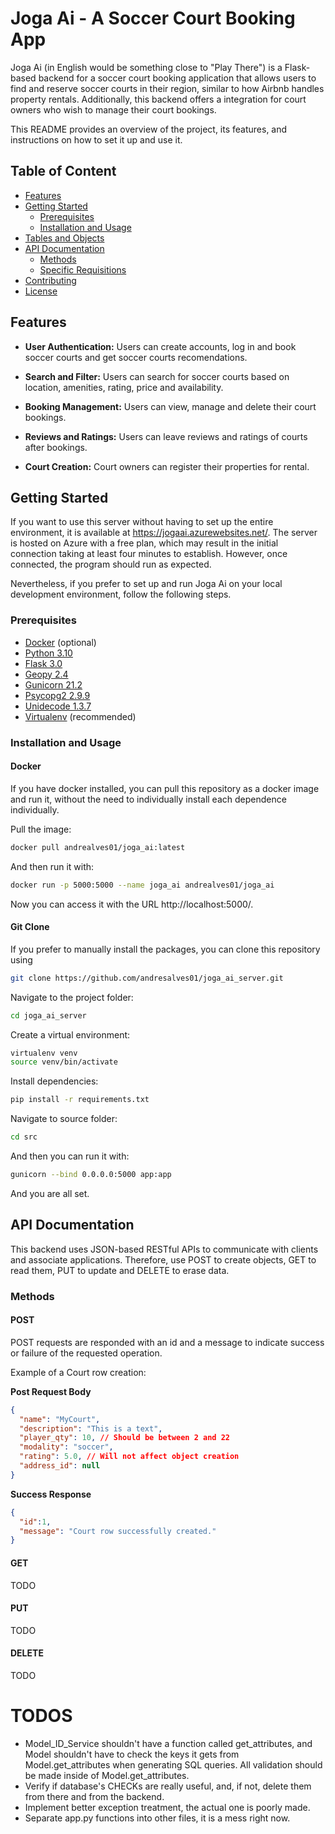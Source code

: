 # Joga Ai - A Soccer Court Booking App

Joga Ai (in English would be something close to "Play There") is a Flask-based backend for a soccer court booking application that allows users to find and reserve soccer courts in their region, similar to how Airbnb handles property rentals. Additionally, this backend offers a integration for court owners who wish to manage their court bookings.

This README provides an overview of the project, its features, and instructions on how to set it up and use it.

## Table of Content

- [Features](#features)
- [Getting Started](#getting-started)
  - [Prerequisites](#prerequisites)
  - [Installation and Usage](#installation-and-usage)
- [Tables and Objects](#tables-and-objects)
- [API Documentation](#api-documentation)
  - [Methods](#general-methods)
  - [Specific Requisitions](#specific-requisitions)
- [Contributing](#contributing)
- [License](#license)

## Features

- **User Authentication:** Users can create accounts, log in and book soccer courts and get soccer courts recomendations.
- **Search and Filter:** Users can search for soccer courts based on location, amenities, rating, price and availability.
- **Booking Management:** Users can view, manage and delete their court bookings.
- **Reviews and Ratings:** Users can leave reviews and ratings of courts after bookings.

- **Court Creation:** Court owners can register their properties for rental.

## Getting Started

If you want to use this server without having to set up the entire environment, it is available at https://jogaai.azurewebsites.net/. The server is hosted on Azure with a free plan, which may result in the initial connection taking at least four minutes to establish. However, once connected, the program should run as expected.

Nevertheless, if you prefer to set up and run Joga Ai on your local development environment, follow the following steps.

### Prerequisites

- [Docker](https://docs.docker.com/) (optional)
- [Python 3.10](https://docs.python.org/3.10/)
- [Flask 3.0](https://flask.palletsprojects.com/en/3.0.x/)
- [Geopy 2.4](https://geopy.readthedocs.io/en/stable/)
- [Gunicorn 21.2](https://gunicorn.org/)
- [Psycopg2 2.9.9](https://www.psycopg.org/docs/install.html)
- [Unidecode 1.3.7](https://pypi.org/project/Unidecode/)
- [Virtualenv](https://virtualenv.pypa.io/en/latest/) (recommended)

### Installation and Usage

#### Docker
If you have docker installed, you can pull this repository as a docker image and run it, without the need to individually install each dependence individually.

Pull the image:
```bash
docker pull andrealves01/joga_ai:latest
```

And then run it with:
```bash
docker run -p 5000:5000 --name joga_ai andrealves01/joga_ai
```

Now you can access it with the URL http://localhost:5000/.


#### Git Clone
If you prefer to manually install the packages, you can clone this repository using
```bash
git clone https://github.com/andresalves01/joga_ai_server.git
```

Navigate to the project folder:
```bash
cd joga_ai_server
```

Create a virtual environment:
```bash
virtualenv venv
source venv/bin/activate
```
Install dependencies:
```bash
pip install -r requirements.txt
```

Navigate to source folder:
```bash
cd src
```

And then you can run it with:
```bash
gunicorn --bind 0.0.0.0:5000 app:app
```

And you are all set.

## API Documentation

This backend uses JSON-based RESTful APIs to communicate with clients and associate applications. Therefore, use POST to create objects, GET to read them, PUT to update and DELETE to erase data.

### Methods
#### POST
POST requests are responded with an id and a message to indicate success or failure of the requested operation.

Example of a Court row creation:

**Post Request Body**
```json
{
  "name": "MyCourt",
  "description": "This is a text",
  "player_qty": 10, // Should be between 2 and 22
  "modality": "soccer",
  "rating": 5.0, // Will not affect object creation
  "address_id": null
}
```

**Success Response**
```json
{
  "id":1,
  "message": "Court row successfully created."
}
```
#### GET
TODO

#### PUT
TODO

#### DELETE
TODO

# TODOS
- Model_ID_Service shouldn't have a function called get_attributes, and Model shouldn't have to check the keys it gets from Model.get_attributes when generating SQL queries. All validation should be made inside of Model.get_attributes.
- Verify if database's CHECKs are really useful, and, if not, delete them from there and from the backend.
- Implement better exception treatment, the actual one is poorly made.
- Separate app.py functions into other files, it is a mess right now.

